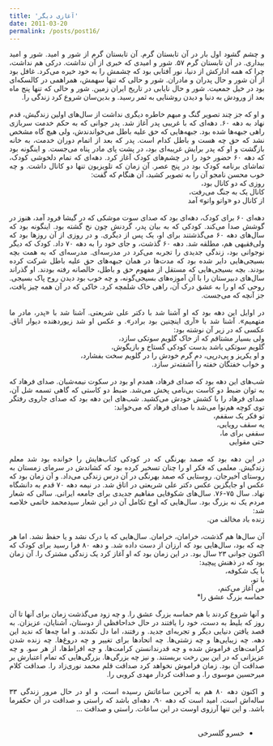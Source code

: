 ```yaml
---
title: 'آغازی دیگر'
date: 2011-03-20
permalink: /posts/post16/
---
```

<div align="justify" dir="rtl">


و چشم گشود اول بار در آن تابستان گرم. آن تابستان گرم از شور و امید. شور و امید بیداری. در آن تابستان گرم ۵۷. شور و امیدی که خبری از آن نداشت. درکی هم نداشت، چرا که همه ادارکش از دنیا، نور آفتابی بود که چشمش را به خود خیره می‌کرد. غافل بود از آن شور و حال پدران و مادران. شور و حالی که تنها سهمش، همراهمی در کالسکه‌ای بود در خیل جمعیت. شور و حال نایابی در تاریخ ایران زمین. شور و حالی که تنها پنج ماه بعد از ورودش به دنیا و دیدن روشنایی به ثمر رسید. و بدین‌سان شروع کرد زندگی را.<br>
<br>
و او که جز چند تصویر گنگ و مبهم خاطره‌ دیگری نداشت از سال‌های اولین زندگیش، قدم نهاد به دهه ۶۰. دهه‌ای که با غریبی پدر آغاز شد. پدر جوانی که به حکم خدمت سربازی راهی جبهه‌ها شده بود. جبهه‌هایی که حق علیه باطل می‌خواندندش، ولی هیچ گاه مشخص نشد که حق چه هست و باطل کدام است. پدر که بعد از اتمام دوران خدمت، به خانه بازگشت و او که پدر برایش غریبه‌ای بود،‌ در پشت پای مادر پناه می‌جست. و اینگونه بود که دهه ۶۰ حضور خود را در چشم‌های کودک آغاز کرد. دهه‌ای که تمام دلخوشی کودک، تماشای برنامه کودک بود در پنج عصر. آن زمان که تلویزیون تنها دو کانال داشت. و چه خوب محسن نامجو آن را به تصویر کشید، آن هنگام که گفت:<br>
روزی که دو کانال بود،<br>
کانال یک به جنگ می‌رفت،<br>
از کانال دو «واتو واتو» آمد<br>
<br>
دهه‌ای ۶۰ برای کودک، دهه‌ای بود که صدای سوت موشکی که در گیشا فرود آمد، هنوز در گوشش صدا می‌کند. کودکی که به بیان پدر، گردنش چون نخ گشته بود. اینگونه بود که سال‌های دهه ۶۰ می‌گذشتند برای او، یک پس از دیگری. و در روزی از آن روزها بود که ولی‌فقیهی هم، مطلقه شد. دهه ۶۰ گذشت، و جای خود را به دهه ۷۰ داد. کودک که دیگر نوجوانی بود، زندگی جدیدی را تجربه می‌کرد در مدرسه‌ای. مدرسه‌ای که به همت بچه بسیجی‌هایی دایر شده بود که مدت‌ها در همان جبهه‌های حق علیه باطل شرکت کرده بودند. بچه بسیجی‌هایی که مستقل از مفهوم حق و باطل، خالصانه رفته بودند. او گذراند سال‌های دبیرستان را با آن آموزه‌های بسیجی‌گونه، و چه خوب بود دیدن روح پاک بسیجی. روحی که او را به عشق درک آن، راهی خاک شلمچه کرد. خاکی که در آن همه چیز یافت، جز آنچه که می‌جست.<br>
<br>
در اوایل این دهه بود که او آشنا شد با دکتر علی شریعتی. آشنا شد با «پدر، مادر ما متهمیم». آشنا شد با «آری اینچنین بود برادر». و عکس او شد زیوردهنده دیوار اتاق. عکسی که در زیر آن نوشته بود:<br>
ولی بسیار مشتاقم که از خاک گلویم سوتکی سازد،<br>
گلویم سوتکی باشد بدست کودکی گستاخ و بازیگوش،<br>
و او یکریز و پی‌درپی، دم گرم خودش را در گلویم سخت بفشارد،<br>
و خواب خفتگان خفته را آشفته‌تر سازد.<br>
<br>
شب‌های این دهه بود که صدای فرهاد، همدم او بود در سکوت نیمه‌شبان. صدای فرهاد که به توان ضبط دو کاست بی‌نامی پخش می‌شد. ضبط دو کاستی که گاهی تسمه شل آن، صدای فرهاد را با کشش خودش می‌کشید. شب‌های این دهه بود که صدای جاروی رفتگر توی کوچه هم‌نوا می‌شد با صدای فرهاد که می‌خواند:<br>
تو فکر یک سقفم،<br>
یه سقف رویایی،<br>
سقفی برای ما،<br>
حتی مقوایی<br>
<br>
در این دهه بود که صمد بهرنگی که در کودکی کتاب‌هایش را خوانده بود شد معلم زندگیش. معلمی که فکر او را چنان تسخیر کرده بود که کشاندش در سرمای زمستان به روستای آخیرجان. روستایی که صمد بهرنگی در آن درس زندگی می‌داد. و آن زمان بود که عکس او جایگزین عکس دکتر علی شریعتی در اتاق شد. در نیمه دهه ۷۰ قدم به دانشگاه نهاد. سال‌ ۷۵-۷۶. سال‌های شکوفایی مفاهیم جدیدی برای جامعه ایرانی. سالی که شعار مردم یک نه بزرگ بود. سال‌هایی که اوج تکامل آن در این شعار سیدمحمد خاتمی خلاصه شد:<br>
زنده باد مخالف من.<br>
<br>
آن سال‌ها هم گذشت، خرامان، خرامان. سال‌هایی که یا درک نشد و یا حفظ نشد. اما هر چه که بود، سال‌هایی  بود که ارزان از دست داده شد. و دهه ۸۰ فرا رسید برای کودک که اکنون جوانی ۲۳ سال بود. در این زمان بود که او آغاز کرد یک زندگی مشترک را. آن زمان بود که در ذهنش پیچید: <br>
با یک شکوفه،<br>
با تو،<br>
من آغاز می‌کنم،<br>
حماسه بزرگ عشق را*<br>
<br>
و آنها شروع کردند با هم حماسه بزرگ عشق را. و چه زود می‌گذشت زمان برای آنها تا آن روز که بلیط به دست، خود را یافتند در حال خداحافظی از دوستان، آشنایان، عزیزان. به قصد یافتن دنیایی دیگر و تجربه‌ای  جدید. و رفتند، اما دل نکندند. و اما چه‌ها که ندید این دهه. چه زیبایی‌ها و چه زشتی‌ها. چه اتحادها برای تغییر و چه دروغ‌ها. چه زنده شدن کرامت‌های فراموش شده و چه قدرندانستن کرامت‌ها. و چه افراط‌ها، از هر سو. و چه عزیزانی که در این بین رخت بربستند. و نیز چه بزرگی‌ها. بزرگی‌هایی که تمام اعتبارش بر صداقت آن بود. زمان فراموش نخواهد کرد صداقت قلم محمد نوری‌زاد را. صداقت کلام میرحسین موسوی را. و صداقت کردار مهدی کروبی را.<br>
<br>
و اکنون دهه ۸۰ هم به آخرین ساعاتش رسیده است، و او در حال مرور زندگی ۳۳ ساله‌اش است. امید است که دهه ۹۰، دهه‌ای باشد که راستی و صداقت در آن حکفرما باشد. و این تنها آرزوی اوست در این ساعات. راستی و صداقت ...<br>
<br>
* خسرو گلسرخی


</div>
